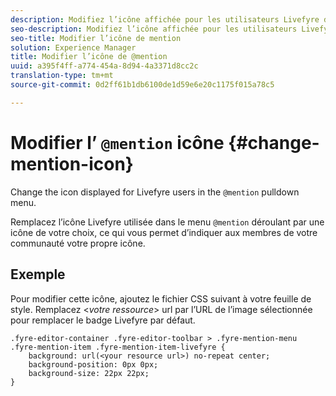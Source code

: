 ```yaml
---
description: Modifiez l’icône affichée pour les utilisateurs Livefyre dans le menu déroulant @mention.
seo-description: Modifiez l’icône affichée pour les utilisateurs Livefyre dans le menu déroulant mention.
seo-title: Modifier l’icône de mention
solution: Experience Manager
title: Modifier l’icône de @mention
uuid: a395f4ff-a774-454a-8d94-4a3371d8cc2c
translation-type: tm+mt
source-git-commit: 0d2ff61b1db6100de1d59e6e20c1175f015a78c5

---
```



# Modifier l’ `@mention` icône {#change-mention-icon}

Change the icon displayed for Livefyre users in the `@mention` pulldown menu.

Remplacez l’icône Livefyre utilisée dans le menu `@mention` déroulant par une icône de votre choix, ce qui vous permet d’indiquer aux membres de votre communauté votre propre icône.

## Exemple

Pour modifier cette icône, ajoutez le fichier CSS suivant à votre feuille de style. Remplacez &lt;*votre ressource*&gt; url par l’URL de l’image sélectionnée pour remplacer le badge Livefyre par défaut.

```
.fyre-editor-container .fyre-editor-toolbar > .fyre-mention-menu .fyre-mention-item .fyre-mention-item-livefyre { 
    background: url(<your resource url>) no-repeat center; 
    background-position: 0px 0px; 
    background-size: 22px 22px; 
}
```
